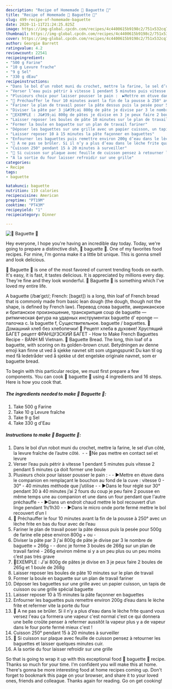 ```yaml
---
description: "Recipe of Homemade 🥖 Baguette 🥖"
title: "Recipe of Homemade 🥖 Baguette 🥖"
slug: 499-recipe-of-homemade-baguette
date: 2020-11-11T21:24:25.825Z
image: https://img-global.cpcdn.com/recipes/4c4400615b9198c2/751x532cq70/🥖-baguette-🥖-photo-principale-de-la-recette.jpg
thumbnail: https://img-global.cpcdn.com/recipes/4c4400615b9198c2/751x532cq70/🥖-baguette-🥖-photo-principale-de-la-recette.jpg
cover: https://img-global.cpcdn.com/recipes/4c4400615b9198c2/751x532cq70/🥖-baguette-🥖-photo-principale-de-la-recette.jpg
author: Georgie Barrett
ratingvalue: 4.2
reviewcount: 22541
recipeingredient:
- "500 g Farine"
- "10 g Levure frache"
- "9 g Sel"
- "330 g dEau"
recipeinstructions:
- "Dans le bol d’un robot muni du crochet, mettre la farine, le sel d’un côté, la levure fraîche de l’autre côté.   🚨Ne pas mettre en contact sel et levure"
- "Verser l’eau puis pétrir à vitesse 1 pendant 5 minutes puis vitesse 2 pendant 5 minutes ça doit former une boule"
- "Plusieurs choix pour laisser pousser le pain :  ▶Mettre en étuve dans le companion en remplaçant le bouchon au fond de la cuve : vitesse 0 - 30° - 40 minutes méthode que j’utilise  ▶Dans le four réglé sur 30° pendant 30 à 40 minutes j’ai 2 fours du coup je peu faire 2 pousse en même temps une au companion et une dans un four pendant que l&#39;autre préchauffe  ▶Dans un endroit chaud mettre le bol recouvert d’un linge pendant 1h/1h30  ▶Dans le micro onde porte fermé mettre le bol recouvert d’un l"
- "🚨 Préchauffer le four 10 minutes avant la fin de la pousse à 250° avec un lèche frite en bas du four avec de l’eau"
- "Fariner le plan de travail poser la pâte dessus puis la pesée pour 500g de farine elle pèse environ 800g + ou -"
- "Diviser la pâte par 3 j&#39;ai 800g de pâte je divise par 3 le nombre de baguette = 266g  donc je forme 3 boules de 266g sur un plan de travail fariné 266g environ même si y a un peu plus ou un peu moins c’est pas très grave"
- "🚨EXEMPLE : J&#39;ai 800g de pâtes je divise en 3 je peux faire 2 boules de 265g et 1 boule de 268g"
- "Laisser reposer les boules de pâte 10 minutes sur le plan de travail"
- "Former la boule en baguette sur un plan de travail fariner"
- "Déposer les baguettes sur une grille avec un papier cuisson, un tapis de cuisson ou une grille spécial baguette"
- "Laisser reposer 10 à 15 minutes la pâte façonner en baguettes"
- "Enfourner les baguettes puis remettre environ 200g d’eau dans le lèche frite et refermer vite la porte du four"
- "🚨 A ne pas se brûler. Si il n’y a plus d’eau dans le lèche frite quand vous versez l&#39;eau ça formera une vapeur c&#39;est normal c&#39;est ce qui donnera une belle croûte penser à refermer aussitôt la vapeur plus y a de vapeur dans le four porte fermé mieux c&#39;est !"
- "Cuisson 250° pendant 15 à 20 minutes à surveiller"
- "🚨 Si cuisson sur plaque avec feuille de cuisson pensez à retourner les baguettes et laisser quelques minutes cuir."
- "A la sortie du four laisser refroidir sur une grille"
categories:
- Recipe
tags:
- baguette

katakunci: baguette 
nutrition: 119 calories
recipecuisine: American
preptime: "PT19M"
cooktime: "PT43M"
recipeyield: "1"
recipecategory: Dinner

---
```



![🥖 Baguette 🥖](https://img-global.cpcdn.com/recipes/4c4400615b9198c2/751x532cq70/🥖-baguette-🥖-photo-principale-de-la-recette.jpg)

Hey everyone, I hope you're having an incredible day today. Today, we're going to prepare a distinctive dish, 🥖 baguette 🥖. One of my favorites food recipes. For mine, I'm gonna make it a little bit unique. This is gonna smell and look delicious.

🥖 Baguette 🥖 is one of the most favored of current trending foods on earth. It's easy, it is fast, it tastes delicious. It is appreciated by millions every day. They're fine and they look wonderful. 🥖 Baguette 🥖 is something which I've loved my entire life.

A baguette (/bæˈɡɛt/; French: [baɡɛt]) is a long, thin loaf of French bread that is commonly made from basic lean dough (the dough, though not the shape, is defined by French law). Перевод слова baguette, американское и британское произношение, транскрипция coup de baguette — ритмическая фигура на ударных инструментах baguette d&#39; eponge — палочка с. la baguette f, Существительное. baguette / baguettes. 🍞Домашний хлеб без хлебопечки! 🥖 Рецепт хлеба в духовке! Хрустящий БАГЕТ рецепт ФРАНЦУЗСКИЙ БАГЕТ - How to Make French Baguettes Recipe - BÁNH MÌ Vietnam. 🥖 Baguette Bread. The long, thin loaf of a baguette, with scoring on its golden-brown crust. Betydningen av denne emoji kan finne ut ved å sjekke navnet sitt som utgangspunkt Du kan til og med få ledetråder ved å sjekke ut det engelske originale navnet, som er baguette bread.


To begin with this particular recipe, we must first prepare a few components. You can cook 🥖 baguette 🥖 using 4 ingredients and 16 steps. Here is how you cook that.

<!--inarticleads1-->

##### The ingredients needed to make 🥖 Baguette 🥖:

1. Take 500 g Farine
1. Take 10 g Levure fraîche
1. Take 9 g Sel
1. Take 330 g d&#39;Eau




<!--inarticleads2-->

##### Instructions to make 🥖 Baguette 🥖:

1. Dans le bol d’un robot muni du crochet, mettre la farine, le sel d’un côté, la levure fraîche de l’autre côté.  -  - 🚨Ne pas mettre en contact sel et levure
1. Verser l’eau puis pétrir à vitesse 1 pendant 5 minutes puis vitesse 2 pendant 5 minutes ça doit former une boule
1. Plusieurs choix pour laisser pousser le pain : -  - ▶Mettre en étuve dans le companion en remplaçant le bouchon au fond de la cuve : vitesse 0 - 30° - 40 minutes méthode que j’utilise -  - ▶Dans le four réglé sur 30° pendant 30 à 40 minutes j’ai 2 fours du coup je peu faire 2 pousse en même temps une au companion et une dans un four pendant que l&#39;autre préchauffe -  - ▶Dans un endroit chaud mettre le bol recouvert d’un linge pendant 1h/1h30 -  - ▶Dans le micro onde porte fermé mettre le bol recouvert d’un l
1. 🚨 Préchauffer le four 10 minutes avant la fin de la pousse à 250° avec un lèche frite en bas du four avec de l’eau
1. Fariner le plan de travail poser la pâte dessus puis la pesée pour 500g de farine elle pèse environ 800g + ou -
1. Diviser la pâte par 3 j&#39;ai 800g de pâte je divise par 3 le nombre de baguette = 266g -  - donc je forme 3 boules de 266g sur un plan de travail fariné - 266g environ même si y a un peu plus ou un peu moins c’est pas très grave
1. 🚨EXEMPLE : J&#39;ai 800g de pâtes je divise en 3 je peux faire 2 boules de 265g et 1 boule de 268g
1. Laisser reposer les boules de pâte 10 minutes sur le plan de travail
1. Former la boule en baguette sur un plan de travail fariner
1. Déposer les baguettes sur une grille avec un papier cuisson, un tapis de cuisson ou une grille spécial baguette
1. Laisser reposer 10 à 15 minutes la pâte façonner en baguettes
1. Enfourner les baguettes puis remettre environ 200g d’eau dans le lèche frite et refermer vite la porte du four
1. 🚨 A ne pas se brûler. Si il n’y a plus d’eau dans le lèche frite quand vous versez l&#39;eau ça formera une vapeur c&#39;est normal c&#39;est ce qui donnera une belle croûte penser à refermer aussitôt la vapeur plus y a de vapeur dans le four porte fermé mieux c&#39;est !
1. Cuisson 250° pendant 15 à 20 minutes à surveiller
1. 🚨 Si cuisson sur plaque avec feuille de cuisson pensez à retourner les baguettes et laisser quelques minutes cuir.
1. A la sortie du four laisser refroidir sur une grille




So that is going to wrap it up with this exceptional food 🥖 baguette 🥖 recipe. Thanks so much for your time. I'm confident you will make this at home. There's gonna be more interesting food at home recipes coming up. Don't forget to bookmark this page on your browser, and share it to your loved ones, friends and colleague. Thanks again for reading. Go on get cooking!
